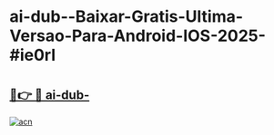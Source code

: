 # ai-dub--Baixar-Gratis-Ultima-Versao-Para-Android-IOS-2025-#ie0rl

# <h2><a href="https://ainizakaria.my?title=ai-dub-&ref=22M">🔗👉 🔴 ai-dub-</a></h2>

[![acn](https://github.com/user-attachments/assets/0f9c940e-d8b0-45ae-aac7-cd30a18b3e1c)](https://ainizakaria.my?title=ai-dub-&ref=22M)

